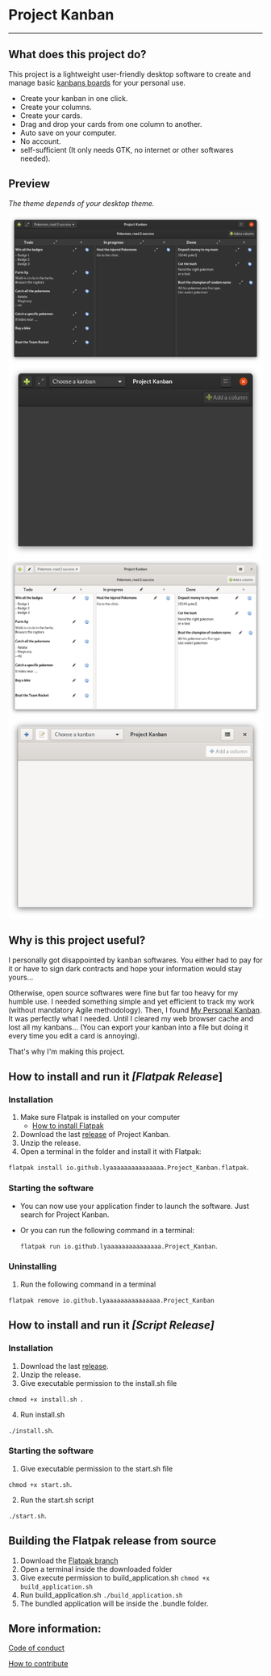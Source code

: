 # Project Kanban
---

## What does this project do?

This project is a lightweight user-friendly desktop software to create and manage basic [kanbans boards](#https://en.wikipedia.org/wiki/Kanban) for your personal use.

- Create your kanban in one click.
- Create your columns.
- Create your cards.
- Drag and drop your cards from one column to another.
- Auto save on your computer.
- No account.
- self-sufficient (It only needs GTK, no internet or other softwares needed).

## Preview
*The theme depends of your desktop theme.*

![](images/preview_1.png)
![](images/preview_2.png)
![](images/preview_3.png)
![](images/preview_4.png)



## Why is this project useful?

I personally got disappointed by kanban softwares. You either had to pay for it or have to sign dark contracts and hope your information would stay yours...

Otherwise, open source softwares were fine but far too heavy for my humble use. I needed something simple and yet efficient to track my work (without mandatory Agile methodology). Then, I found [My Personal Kanban](#https://github.com/greggigon/my-personal-kanban). It was perfectly what I needed. Until I cleared my web browser cache and lost all my kanbans... (You can export your kanban into a file but doing it every time you edit a card is annoying).

That's why I'm making this project.

## How to install and run it *[Flatpak Release*]

### Installation

1. Make sure Flatpak is installed on your computer
    - [How to install Flatpak](https://flatpak.org/setup/)
2. Download the last [release](https://github.com/Lyaaaaaaaaaaaaaaa/Project_Kanban/releases) of Project Kanban.
3. Unzip the release.
4. Open a terminal in the folder and install it with Flatpak:

  `flatpak install io.github.lyaaaaaaaaaaaaaaa.Project_Kanban.flatpak`.
  
### Starting the software

- You can now use your application finder to launch the software. Just search for
Project Kanban.
- Or you can run the following command in a terminal:

  `flatpak run io.github.lyaaaaaaaaaaaaaaa.Project_Kanban`.

### Uninstalling

1. Run the following command in a terminal

  `flatpak remove io.github.lyaaaaaaaaaaaaaaa.Project_Kanban`

## How to install and run it *[Script Release]*

### Installation

1. Download the last [release](https://github.com/Lyaaaaaaaaaaaaaaa/Project_Kanban/releases).
2. Unzip the release. 
3. Give executable permission to the install.sh file
 
  `chmod +x install.sh `.

4. Run install.sh

  `./install.sh`.

### Starting the software

1. Give executable permission to the start.sh file

  `chmod +x start.sh`.

2. Run the start.sh script

  `./start.sh`.

## Building the Flatpak release from source

1. Download the [Flatpak branch](https://github.com/Lyaaaaaaaaaaaaaaa/Project_Kanban/tree/Flatpak)
2. Open a terminal inside the downloaded folder
3. Give execute permission to build_application.sh `chmod +x build_application.sh`
4. Run build_application.sh `./build_application.sh`
5. The bundled application will be inside the .bundle folder.

## More information:


[Code of conduct](https://github.com/Lyaaaaaaaaaaaaaaa/Project_Kanban/blob/master/CODE_OF_CONDUCT.md)

[How to contribute](https://github.com/Lyaaaaaaaaaaaaaaa/Project_Kanban/blob/master/CONTRIBUTING.md)

